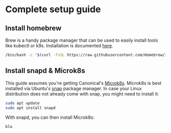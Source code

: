 # Complete setup guide

## Install homebrew

Brew is a handy package manager that can be used to easily install tools like kubectl or k9s. Installation is documented [here](https://brew.sh/).

```bash
/bin/bash -c "$(curl -fsSL https://raw.githubusercontent.com/Homebrew/install/HEAD/install.sh)"
```

## Install snapd & Microk8s

This guide assumes you're getting Canonical's [Microk8s](https://ubuntu.com/tutorials/install-a-local-kubernetes-with-microk8s#1-overview). Microk8s is best installed via Ubuntu's [snap](https://snapcraft.io/docs/installing-snapd) package manager. In case your Linux distribution does not already come with snap, you might need to install it:

```bash
sudo apt update
sudo apt install snapd
```

With snapd, you can then install Microk8s:

```bash
bla
```
